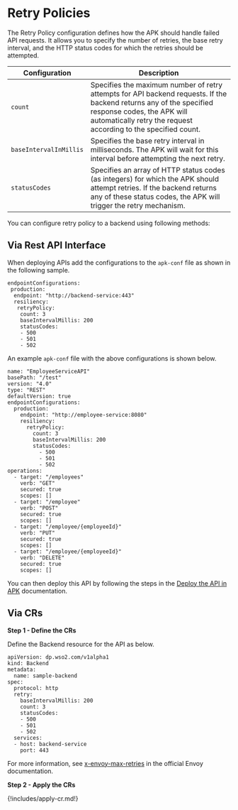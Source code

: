# Retry Policies

The Retry Policy configuration defines how the APK should handle failed API requests. It allows you to specify the number of retries, the base retry interval, and the HTTP status codes for which the retries should be attempted. 

<table>
    <thead>
      <tr>
        <th>Configuration</th>
        <th>Description</th>
      </tr>
    </thead>
    <tbody>
      <tr>
        <td style="white-space: nowrap;"><code>count</code></td>
        <td>Specifies the maximum number of retry attempts for API backend requests. If the backend returns any of the specified response codes, the APK will automatically retry the request according to the specified count.</td>
      </tr>
      <tr>
        <td style="white-space: nowrap;"><code>baseIntervalInMillis</code></td>
        <td>Specifies the base retry interval in milliseconds. The APK will wait for this interval before attempting the next retry.</td>
      </tr>
      <tr>
        <td style="white-space: nowrap;"><code>statusCodes</code></td>
        <td>Specifies an array of HTTP status codes (as integers) for which the APK should attempt retries. If the backend returns any of these status codes, the APK will trigger the retry mechanism.</td>
      </tr>
    </tbody>
</table>


You can configure retry policy to a backend using following methods:


## Via Rest API Interface

When deploying APIs add the configurations to the `apk-conf` file as shown in the following sample.

```
endpointConfigurations:
 production:
  endpoint: "http://backend-service:443"
  resiliency:
   retryPolicy:
    count: 3
    baseIntervalMillis: 200
    statusCodes:
    - 500
    - 501
    - 502
```
An example `apk-conf` file with the above configurations is shown below.

```
name: "EmployeeServiceAPI"
basePath: "/test"
version: "4.0"
type: "REST"
defaultVersion: true
endpointConfigurations:
  production:
    endpoint: "http://employee-service:8080"
    resiliency:
      retryPolicy:
        count: 3
        baseIntervalMillis: 200
        statusCodes:
          - 500
          - 501
          - 502
operations:
  - target: "/employees"
    verb: "GET"
    secured: true
    scopes: []
  - target: "/employee"
    verb: "POST"
    secured: true
    scopes: []
  - target: "/employee/{employeeId}"
    verb: "PUT"
    secured: true
    scopes: []
  - target: "/employee/{employeeId}"
    verb: "DELETE"
    secured: true
    scopes: []
```

You can then deploy this API by following the steps in the [Deploy the API in APK](../../get-started/quick-start-guide.md#deploy-the-api-in-apk) documentation.

## Via CRs

**Step 1 - Define the CRs**

Define the Backend resource for the API as below.
```
apiVersion: dp.wso2.com/v1alpha1
kind: Backend
metadata:
  name: sample-backend
spec:
  protocol: http
  retry:
    baseIntervalMillis: 200
    count: 3
    statusCodes:
    - 500
    - 501
    - 502
  services:
  - host: backend-service
    port: 443
```

For more information, see [x-envoy-max-retries](https://www.envoyproxy.io/docs/envoy/v1.24.1/configuration/http/http_filters/router_filter#config-http-filters-router-x-envoy-max-retries) in the official Envoy documentation.

**Step 2 - Apply the CRs**

{!includes/apply-cr.md!}